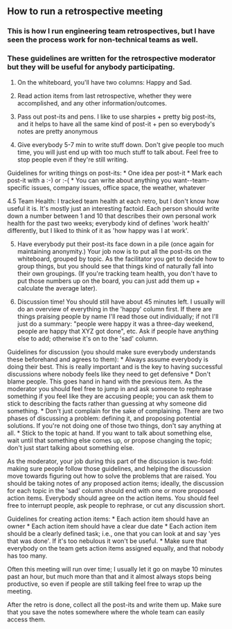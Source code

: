 ## How to run a retrospective meeting
### This is how I run engineering team retrospectives, but I have seen the process work for non-technical teams as well.
### These guidelines are written for the retrospective moderator but they will be useful for anybody participating.

1. On the whiteboard, you'll have two columns: Happy and Sad.

2. Read action items from last retrospective, whether they were accomplished, and any other information/outcomes.

3. Pass out post-its and pens. I like to use sharpies + pretty big post-its, and it helps to have all the same kind of post-it + pen so everybody's notes are pretty anonymous

4. Give everybody 5-7 min to write stuff down. Don't give people too much time, you will just end up with too much stuff to talk about. Feel free to stop people even if they're still writing.

  Guidelines for writing things on post-its:
    * One idea per post-it
    * Mark each post-it with a :-) or :-(
    * You can write about anything you want--team-specific issues, company issues, office space, the weather, whatever

  4.5 Team Health: I tracked team health at each retro, but I don't know how useful it is. It's mostly just an interesting factoid. Each person should write down a number between 1 and 10 that describes their own personal work health for the past two weeks; everybody kind of defines 'work health' differently, but I liked to think of it as 'how happy was I at work'.

5. Have everybody put their post-its face down in a pile (once again for maintaining anonymity.) Your job now is to put all the post-its on the whiteboard, grouped by topic. As the facilitator you get to decide how to group things, but you should see that things kind of naturally fall into their own groupings. (If you're tracking team health, you don't have to put those numbers up on the board, you can just add them up + calculate the average later).

6. Discussion time! You should still have about 45 minutes left. I usually will do an overview of everything in the 'happy' column first. If there are things praising people by name I'll read those out individually; if not I'll just do a summary: "people were happy it was a three-day weekend, people are happy that XYZ got done", etc. Ask if people have anything else to add; otherwise it's on to the 'sad' column.

  Guidelines for discussion (you should make sure everybody understands these beforehand and agrees to them):
    * Always assume everybody is doing their best. This is really important and is the key to having successful discussions where nobody feels like they need to get defensive
    * Don't blame people. This goes hand in hand with the previous item. As the moderator you should feel free to jump in and ask someone to rephrase something if you feel like they are accusing people; you can ask them to stick to describing the facts rather than guessing at why someone did something.
    * Don't just complain for the sake of complaining. There are two phases of discussing a problem: defining it, and proposing potential solutions. If you're not doing one of those two things, don't say anything at all.
    * Stick to the topic at hand. If you want to talk about something else, wait until that something else comes up, or propose changing the topic; don't just start talking about something else.

  As the moderator, your job during this part of the discussion is two-fold: making sure people follow those guidelines, and helping the discussion move towards figuring out how to solve the problems that are raised. You should be taking notes of any proposed action items; ideally, the discussion for each topic in the 'sad' column should end with one or more proposed action items. Everybody should agree on the action items. You should feel free to interrupt people, ask people to rephrase, or cut any discussion short.

  Guidelines for creating action items:
    * Each action item should have an owner
    * Each action item should have a clear due date
    * Each action item should be a clearly defined task; i.e., one that you can look at and say 'yes that was done'. If it's too nebulous it won't be useful.
    * Make sure that everybody on the team gets action items assigned equally, and that nobody has too many.

  Often this meeting will run over time; I usually let it go on maybe 10 minutes past an hour, but much more than that and it almost always stops being productive, so even if people are still talking feel free to wrap up the meeting.

  After the retro is done, collect all the post-its and write them up. Make sure that you save the notes somewhere where the whole team can easily access them.
